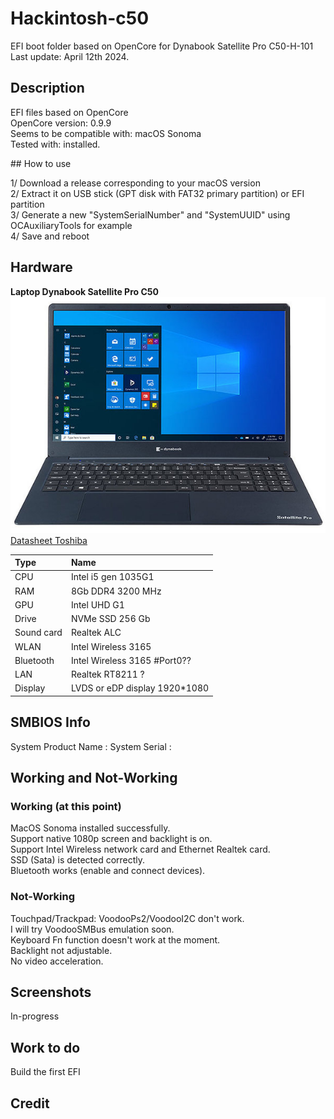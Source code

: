 # Hackintosh-c50

EFI boot folder based on OpenCore for Dynabook Satellite Pro C50-H-101  
Last update: April 12th 2024. 

## Description

EFI files based on OpenCore  
OpenCore version: 0.9.9  
Seems to be compatible with: macOS Sonoma    
Tested with: installed.  

## How to use

1/ Download a release corresponding to your macOS version  
2/ Extract it on USB stick (GPT disk with FAT32 primary partition) or EFI partition  
3/ Generate a new "SystemSerialNumber" and "SystemUUID" using OCAuxiliaryTools for example  
4/ Save and reboot  

## Hardware

__Laptop Dynabook Satellite Pro C50__  
![Dynabook C50-H-101](/Assets/Dynabook-C50.JPG "Dynabook C50")  
[Datasheet Toshiba](/Assets/Dynabook-C50-H-101-Datasheet-DE.pdf)  


| Type	| Name                   |
|:------|:-----------------------|
| CPU	| Intel i5 gen 1035G1	 |
| RAM	| 8Gb DDR4 3200 MHz  |
| GPU	| Intel UHD G1 |
| Drive	| NVMe SSD 256 Gb	 |
| Sound	card	| Realtek ALC	 |
| WLAN	| Intel Wireless 3165 	 |
| Bluetooth | Intel Wireless 3165 #Port0?? |
| LAN	| Realtek RT8211 ?	 |
| Display | LVDS or eDP display 1920*1080 |

## SMBIOS Info

System Product Name : 
System Serial :   

## Working and Not-Working

### Working (at this point)  
MacOS Sonoma installed successfully.  
Support native 1080p screen and backlight is on.  
Support Intel Wireless network card and Ethernet Realtek card.  
SSD (Sata) is detected correctly.  
Bluetooth works (enable and connect devices).  

### Not-Working  
Touchpad/Trackpad: VoodooPs2/VoodooI2C don't work.  
I will try VoodooSMBus emulation soon.  
Keyboard Fn function doesn't work at the moment.  
Backlight not adjustable.  
No video acceleration.  

## Screenshots

In-progress

## Work to do

Build the first EFI

## Credit

